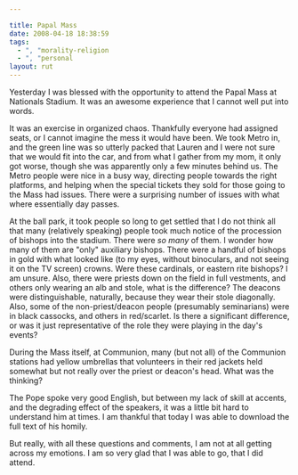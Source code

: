 ```yaml
---

title: Papal Mass
date: 2008-04-18 18:38:59
tags:
  - ", "morality-religion
  - ", "personal
layout: rut
---
```


Yesterday I was blessed with the opportunity to attend the Papal Mass at Nationals Stadium.  It was an awesome experience that I cannot well put into words.  

It was an exercise in organized chaos.  Thankfully everyone had assigned seats, or I cannot imagine the mess it would have been.  We took Metro in, and the green line was so utterly packed that Lauren and I were not sure that we would fit into the car, and from what I gather from my mom, it only got worse, though she was apparently only a few minutes behind us.  The Metro people were nice in a busy way, directing people towards the right platforms, and helping when the special tickets they sold for those going to the Mass had issues.  There were a surprising number of issues with what where essentially day passes.

At the ball park, it took people so long to get settled that I do not think all that many (relatively speaking) people took much notice of the procession of bishops into the stadium.  There were *so many* of them.  I wonder how many of them are "only" auxiliary bishops.  There were a handful of bishops in gold with what looked like (to my eyes, without binoculars, and not seeing it on the TV screen) crowns.  Were these cardinals, or eastern rite bishops?  I am unsure.  Also, there were priests down on the field in full vestments, and others only wearing an alb and stole, what is the difference?  The deacons were distinguishable, naturally, because they wear their stole diagonally.  Also, some of the non-priest/deacon people (presumably seminarians) were in black cassocks, and others in red/scarlet.  Is there a significant difference, or was it just representative of the role they were playing in the day's events?  

During the Mass itself, at Communion, many (but not all) of the Communion stations had yellow umbrellas that volunteers in their red jackets held somewhat but not really over the priest or deacon's head.  What was the thinking?

The Pope spoke very good English, but between my lack of skill at accents, and the degrading effect of the speakers, it was a little bit hard to understand him at times.  I am thankful that today I was able to download the full text of his homily.  

But really, with all these questions and comments, I am not at all getting across my emotions.  I am so very glad that I was able to go, that I did attend.  

